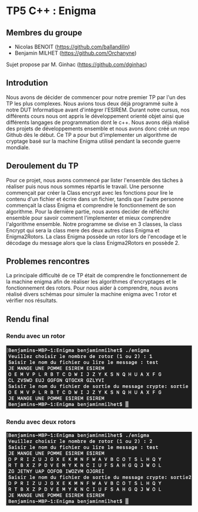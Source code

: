 # TP5 C++ : Enigma

## Membres du groupe

  - Nicolas BENOIT (https://github.com/ballandilin)
  - Benjamin MILHET (https://github.com/Orchanyne)


Sujet propose par M. Ginhac (https://github.com/dginhac)

## Introdution
Nous avons de décider de commencer pour notre premier TP par l'un des TP les plus complexes. Nous avions tous deux déjà programmé suite à notre DUT Informatique avant d'intégrer l'ESIREM. Durant notre cursus, nos différents cours nous ont appris le développement orienté objet ainsi que différents langages de programmation dont le c++. Nous avons déjà réalisé des projets de développements ensemble et nous avons donc créé un repo Github dès le début. Ce TP a pour but d'implementer un algorithme de cryptage basé sur la machine Enigma utilisé pendant la seconde guerre mondiale.


## Deroulement du TP
Pour ce projet, nous avons commencé par lister l'ensemble des tâches à réaliser puis nous nous sommes répartis le travail. Une personne commençait par créer la Class encrypt avec les fonctions pour lire le contenu d'un fichier et écrire dans un fichier, tandis que l'autre personne commençait la class Enigma et comprendre le fonctionnement de son algorithme. Pour la dernière partie, nous avons decider de réfléchir ensemble pour savoir comment l'implementer et mieux comprendre l'algorithme ensemble. Notre programme se divise en 3 classes, la class Encrypt qui sera la class mere des deux autres class Enigma et Enigma2Rotors. La class Enigma possède un rotor lors de l'encodage et le décodage du message alors que la class Enigma2Rotors en possède 2.  


## Problemes rencontres
La principale difficulté de ce TP était de comprendre le fonctionnement de la machine enigma afin de réaliser les algorithmes d'encryptages et le fonctionnement des rotors. Pour nous aider à comprendre, nous avons réalisé divers schémas pour simuler la machine enigma avec 1 rotor et vérifier nos résultats.


## Rendu final
### Rendu avec un rotor
![alt text](https://github.com/Le-trio-de-l-enfer/Enigma/blob/version-no-bug/1.png?raw=true)

### Rendu avec deux rotors
![alt text](https://github.com/Le-trio-de-l-enfer/Enigma/blob/version-no-bug/2.png?raw=true)

